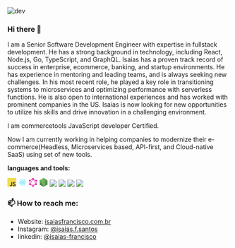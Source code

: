 

![dev](https://github.com/user-attachments/assets/b3bef75b-1548-4ef1-8b79-16aed02e4da6)

### Hi there 👋
I am a Senior Software Development Engineer with expertise in fullstack development. He has a strong background in technology, including React, Node.js, Go, TypeScript, and GraphQL. Isaias has a proven track record of success in enterprise, ecommerce, banking, and startup environments. He has experience in mentoring and leading teams, and is always seeking new challenges. In his most recent role, he played a key role in transitioning systems to microservices and optimizing performance with serverless functions. He is also open to international experiences and has worked with prominent companies in the US. Isaias is now looking for new opportunities to utilize his skills and drive innovation in a challenging environment.

I am commercetools JavaScript developer Certified.

Now I am currently working in helping companies to  modernize their e-commerce(Headless, Microservices  based, API-first, and Cloud-native SaaS) using set of new tools.

**languages and tools:**  

<code><img height="20" src="https://raw.githubusercontent.com/github/explore/80688e429a7d4ef2fca1e82350fe8e3517d3494d/topics/javascript/javascript.png"></code>
<code><img height="20" src="https://raw.githubusercontent.com/github/explore/80688e429a7d4ef2fca1e82350fe8e3517d3494d/topics/react/react.png"></code>
<code><img height="20" src="https://raw.githubusercontent.com/github/explore/5c058a388828bb5fde0bcafd4bc867b5bb3f26f3/topics/graphql/graphql.png"></code>
<code><img height="20" src="https://raw.githubusercontent.com/github/explore/80688e429a7d4ef2fca1e82350fe8e3517d3494d/topics/nodejs/nodejs.png"></code>
<code><img height="20" src="https://img.shields.io/badge/-TypeScript-000?style=flat&logo=TypeScript&logoColor=3178C6$color=0d1117"></code>
<code><img height="20" src="https://img.shields.io/badge/-Node.js-000?style=flat&logo=node.js"></code>
<code><img height="20" src="https://img.shields.io/badge/-Jest-000?style=flat&logo=Jest&logoColor=C21325"></code>
<code><img height="20" src="https://img.shields.io/badge/-Testing%20Library-000?style=flat&logo=testing-library&logoColor=E33332"></code>

### 📫 How to reach me:

- Website: [isaiasfrancisco.com.br](https://isaiasfrancisco.com.br)
- Instagram: [@isaias.f.santos](https://www.instagram.com/isaias.f.santos/)
- linkedin: [@isaias-francisco](https://www.linkedin.com/in/isaias-francisco-21097437/)
<!--
**netafado/netafado** is a ✨ _special_ ✨ repository because its `README.md` (this file) appears on your GitHub profile.

Here are some ideas to get you started:

- 🔭 I’m currently working on ...
- 🌱 I’m currently learning ...
- 👯 I’m looking to collaborate on ...
- 🤔 I’m looking for help with ...
- 💬 Ask me about ...
- 📫 How to reach me:
- 😄 Pronouns: ...
- ⚡ Fun fact: ...
-->
